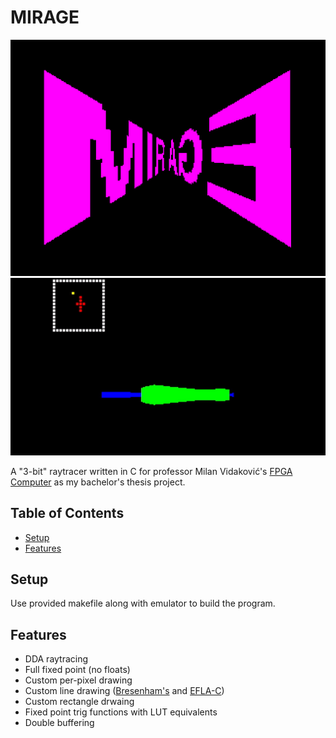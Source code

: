 # MIRAGE

![logo](imgs/logo.png)
![preview](imgs/preview.gif)

A "3-bit" raytracer written in C for professor Milan Vidaković's [FPGA Computer](https://github.com/milanvidakovic/FPGAComputer32) as my bachelor's thesis project.  
  
## Table of Contents
- [Setup](#setup)
- [Features](#features)


## Setup
Use provided makefile along with emulator to build the program.

## Features

- DDA raytracing
- Full fixed point (no floats)
- Custom per-pixel drawing
- Custom line drawing ([Bresenham's](https://en.wikipedia.org/wiki/Bresenham%27s_line_algorithm) and [EFLA-C](http://www.edepot.com/algorithm.html))
- Custom rectangle drwaing
- Fixed point trig functions with LUT equivalents
- Double buffering
